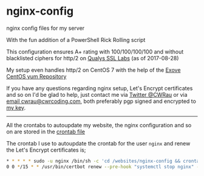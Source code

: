 # nginx-config

nginx config files for my server

With the fun addition of a PowerShell Rick Rolling script

This configuration ensures A+ rating with 100/100/100/100 and without blacklisted ciphers for http/2 on [Qualys SSL Labs](https://www.ssllabs.com/ssltest/analyze.html?d=cwrcoding.com) (as of 2017-08-28)

My setup even handles http/2 on CentOS 7 with the help of the [Exove CentOS yum Repository](https://packages.exove.com/)

If you have any questions regarding nginx setup, Let's Encrypt certificates and so on I'd be glad to help, just contact me via [Twitter @CWRau](https://twitter.com/CWRau) or via [email cwrau@cwrcoding.com](mailto:cwrau@cwrcoding.com), both preferably pgp signed and encrypted to [my key](https://keybase.io/cwrau).
___

All the crontabs to autoupdate my website, the nginx configuration and so on are stored in the [crontab file](crontab)

The crontab I use to autoupdate the crontab for the user ``nginx`` and renew the Let's Encrypt certificates is;

```bash
* * * * * sudo -u nginx /bin/sh -c 'cd /websites/nginx-config && crontab crontab'
0 0 */15 * * /usr/bin/certbot renew --pre-hook "systemctl stop nginx" --post-hook "systemctl start nginx"
```
